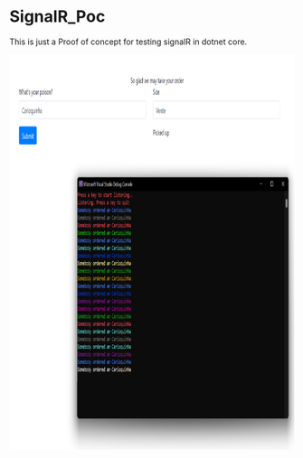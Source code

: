 # SignalR_Poc

This is just a  Proof of concept for testing signalR in dotnet core.


<img src="/img/working.png" alt="signalR running" style="height: 700px; width:700px;"/>
